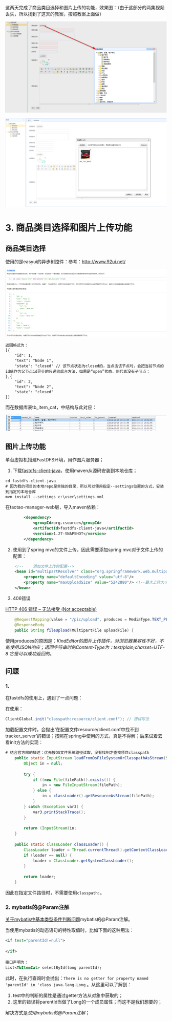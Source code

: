这两天完成了商品类目选择和图片上传的功能，效果图：（由于这部分的两集视频丢失，所以找到了这天的教案，按照教案上面做）

![](../pic/2019-11-22_114146.png)

![](../pic/2019-11-22_113822.png)

# 3. 商品类目选择和图片上传功能

## 商品类目选择

使用的是easyui的异步树控件：参考：http://www.92ui.net/

![](../pic/2019-11-22_124705.png)

```
返回格式为：
[{    
    "id": 1,    
    "text": "Node 1",    
    "state": "closed" // 该节点状态为closed的，当点击该节点时，会把当前节点的id值作为父节点id异步的传递给后台方法，如果是“open”状态，则代表没有子节点；
},{    
    "id": 2,    
    "text": "Node 2",    
    "state": "closed"   
}] 
```

而在数据库表tb_item_cat，中结构与此对应：

![](../pic/2019-11-22_125300.png)

## 图片上传功能

单台虚拟机搭建FastDFS环境，用作图片服务器；

1. 下载[fastdfs-client-java](https://github.com/happyfish100/fastdfs-client-java/)，使用maven从源码安装到本地仓库；

```
cd fastdfs-client-java
# 因为我的项目的本地repo是单独的目录，所以可以使用指定--settings位置的方式，安装到指定的本地仓库
mvn install --settings c:\user\settings.xml
```

在taotao-manager-web层，导入maven依赖：

```xml
		<dependency>
			<groupId>org.csource</groupId>
			<artifactId>fastdfs-client-java</artifactId>
			<version>1.27-SNAPSHOT</version>
		</dependency>
```

2. 使用到了spring mvc的文件上传，因此需要添加spring mvc对于文件上传的配置：

```xml
    <!--    添加文件上传的配置-->
    <bean id="multipartResolver" class="org.springframework.web.multipart.commons.CommonsMultipartResolver">
        <property name="defaultEncoding" value="utf-8"/>
        <property name="maxUploadSize" value="5242880"/> <!--最大上传大小为5MB-->
    </bean>
```

3. 406错误

[HTTP 406 错误 – 无法接受 (Not acceptable)](https://www.checkupdown.com/status/E406_zh.html)

```java
    @RequestMapping(value = "/pic/upload", produces = MediaType.TEXT_PLAIN_VALUE+";charset=utf-8")
    @ResponseBody
    public String fileUpload(MultipartFile uploadFile) {
```

使用produces的原因是：*KindEditor的图片上传插件，对浏览器兼容性不好，不能使用JSON响应*；*返回字符串时的Content-Type为：text/plain;charset=UTF-8   它是可以成功返回的*。

## 问题

### 1. 

在fastdfs的使用上，遇到了一点问题：

在使用：

```java
ClientGlobal.init("classpath:resource/client.conf"); // 错误写法
```

加载配置文件时，会抛出‘在配置文件resource/client.conf中找不到tracker_server’的错误；按照在spring中使用的方式，真是不得解；后来试着去看init方法的实现：

```java
# 结合官方网的描述：优先按OS文件系统路径读取，没有找到才查找项目classpath
	public static InputStream loadFromOsFileSystemOrClasspathAsStream(String filePath) {
        Object in = null;

        try {
            if ((new File(filePath)).exists()) {
                in = new FileInputStream(filePath);
            } else {
                in = classLoader().getResourceAsStream(filePath);
            }
        } catch (Exception var3) {
            var3.printStackTrace();
        }

        return (InputStream)in;
    }
    
    public static ClassLoader classLoader() {
        ClassLoader loader = Thread.currentThread().getContextClassLoader(); // 获得类加载器
        if (loader == null) {
            loader = ClassLoader.getSystemClassLoader();
        }

        return loader;
    }
```

因此在指定文件路径时，不需要使用`classpath:`。

### 2. mybatis的@Param注解

[关于mybatis中基本类型条件判断问题](https://www.cnblogs.com/duanxz/p/5045919.html)mybatis的@Param注解。

当使用mybatis的动态语句的特性取值时，比如下面的这种用法：

```xml
<if test="parentId!=null">
    
</if>

接口声明为：
List<TbItemCat> selectById(long parentId);
```

此时，在执行查询时会抛出：`There is no getter for property named 'parentId' in 'class java.lang.Long`  。从这里可以了解到：

1. test中的判断的属性是通过getter方法从对象中获取的；
2. 这里的错误将parentId当做了Long的一个成员属性；而这不是我们想要的；

解决方式是*使用mybatis的@Param注解*；